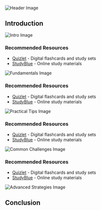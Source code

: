 # 


![Header Image](https://fal.media/files/lion/Zw6Vp9EuTd3cOCa87nLRn.png)

## Introduction


![Intro Image](https://fal.media/files/lion/se7XoTIN9vEmQggnhqCKN.png)



### Recommended Resources
- [Quizlet](https://quizlet.com/) - Digital flashcards and study sets
- [StudyBlue](https://www.studyblue.com/) - Online study materials


![Fundamentals Image](https://fal.media/files/elephant/yeZnPnX48CR6DJ_drrpnH.png)



### Recommended Resources
- [Quizlet](https://quizlet.com/) - Digital flashcards and study sets
- [StudyBlue](https://www.studyblue.com/) - Online study materials


![Practical Tips Image](https://fal.media/files/kangaroo/-eHioE64ewvbCspS25-V3.png)



### Recommended Resources
- [Quizlet](https://quizlet.com/) - Digital flashcards and study sets
- [StudyBlue](https://www.studyblue.com/) - Online study materials


![Common Challenges Image](https://fal.media/files/rabbit/UBK93QekTN3nEoADJqwT3.png)



### Recommended Resources
- [Quizlet](https://quizlet.com/) - Digital flashcards and study sets
- [StudyBlue](https://www.studyblue.com/) - Online study materials


![Advanced Strategies Image](https://fal.media/files/kangaroo/oVO3PaHcbmHv_JdHVHYIA.png)

## Conclusion

